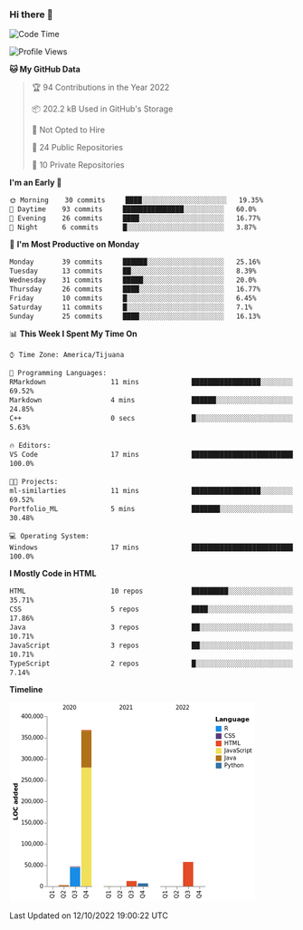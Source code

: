 ### Hi there 👋

<!--START_SECTION:waka-->
![Code Time](http://img.shields.io/badge/Code%20Time-123%20hrs%2054%20mins-blue)

![Profile Views](http://img.shields.io/badge/Profile%20Views-0-blue)

**🐱 My GitHub Data** 

> 🏆 94 Contributions in the Year 2022
 > 
> 📦 202.2 kB Used in GitHub's Storage 
 > 
> 🚫 Not Opted to Hire
 > 
> 📜 24 Public Repositories 
 > 
> 🔑 10 Private Repositories  
 > 
**I'm an Early 🐤** 

```text
🌞 Morning    30 commits     ████░░░░░░░░░░░░░░░░░░░░░   19.35% 
🌆 Daytime    93 commits     ███████████████░░░░░░░░░░   60.0% 
🌃 Evening    26 commits     ████░░░░░░░░░░░░░░░░░░░░░   16.77% 
🌙 Night      6 commits      █░░░░░░░░░░░░░░░░░░░░░░░░   3.87%

```
📅 **I'm Most Productive on Monday** 

```text
Monday       39 commits     ██████░░░░░░░░░░░░░░░░░░░   25.16% 
Tuesday      13 commits     ██░░░░░░░░░░░░░░░░░░░░░░░   8.39% 
Wednesday    31 commits     █████░░░░░░░░░░░░░░░░░░░░   20.0% 
Thursday     26 commits     ████░░░░░░░░░░░░░░░░░░░░░   16.77% 
Friday       10 commits     █░░░░░░░░░░░░░░░░░░░░░░░░   6.45% 
Saturday     11 commits     █░░░░░░░░░░░░░░░░░░░░░░░░   7.1% 
Sunday       25 commits     ████░░░░░░░░░░░░░░░░░░░░░   16.13%

```


📊 **This Week I Spent My Time On** 

```text
⌚︎ Time Zone: America/Tijuana

💬 Programming Languages: 
RMarkdown                11 mins             █████████████████░░░░░░░░   69.52% 
Markdown                 4 mins              ██████░░░░░░░░░░░░░░░░░░░   24.85% 
C++                      0 secs              █░░░░░░░░░░░░░░░░░░░░░░░░   5.63%

🔥 Editors: 
VS Code                  17 mins             █████████████████████████   100.0%

🐱‍💻 Projects: 
ml-similarties           11 mins             █████████████████░░░░░░░░   69.52% 
Portfolio_ML             5 mins              ███████░░░░░░░░░░░░░░░░░░   30.48%

💻 Operating System: 
Windows                  17 mins             █████████████████████████   100.0%

```

**I Mostly Code in HTML** 

```text
HTML                     10 repos            █████████░░░░░░░░░░░░░░░░   35.71% 
CSS                      5 repos             ████░░░░░░░░░░░░░░░░░░░░░   17.86% 
Java                     3 repos             ██░░░░░░░░░░░░░░░░░░░░░░░   10.71% 
JavaScript               3 repos             ██░░░░░░░░░░░░░░░░░░░░░░░   10.71% 
TypeScript               2 repos             █░░░░░░░░░░░░░░░░░░░░░░░░   7.14%

```


**Timeline**

![Chart not found](https://raw.githubusercontent.com/Aarushi-Pandey/Aarushi-Pandey/main/charts/bar_graph.png) 


 Last Updated on 12/10/2022 19:00:22 UTC
<!--END_SECTION:waka-->
